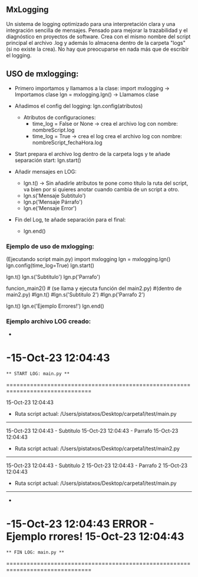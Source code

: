 
## MxLogging

Un sistema de logging optimizado para una interpretación clara y una integración sencilla de mensajes. Pensado para mejorar la trazabilidad y el diagnóstico en proyectos de software.
Crea con el mismo nombre del script principal el archivo .log y además lo almacena dentro de la carpeta "logs" (si no existe la crea). 
No hay que preocuparse en nada más que de escribir el logging.

## USO de mxlogging:
- Primero importamos y llamamos a la clase:
  import mxlogging -> Importamos clase
  lgn = mxlogging.lgn() -> Llamamos clase

- Añadimos el config del logging:
  lgn.config(atributos)
  * Atributos de configuraciones:
       - time_log = False or None -> crea el archivo log con nombre: nombreScript.log
       - time_log = True -> crea el log crea el archivo log con nombre: nombreScript_fechaHora.log

- Start prepara el archivo log dentro de la carpeta logs y te añade separación start:
  lgn.start()

- Añadir mensajes en LOG:
    - lgn.t() -> Sin añadirle atributos te pone como título la ruta del script, va bien por si quieres anotar cuando cambia de un script a otro.
    - lgn.s('Mensaje Subtitulo')
    - lgn.p('Mensaje Párrafo')
    - lgn.e('Mensaje Error')

- Fin del Log, te añade separación para el final:
    - lgn.end() 


### Ejemplo de uso de mxlogging:
(Ejecutando script main.py)
import mxlogging
lgn = mxlogging.lgn()
lgn.config(time_log=True)
lgn.start()

lgn.t()
lgn.s('Subtitulo')
lgn.p('Parrafo')

funcion_main2() # (se llama y ejecuta función del main2.py)
   #(dentro de main2.py)
      #lgn.t()
      #lgn.s('Subtitulo 2')
      #lgn.p('Parrafo 2')

lgn.t()
lgn.e('Ejemplo Errores!')
lgn.end()


### Ejemplo archivo LOG creado:

- 
-15-Oct-23 12:04:43 
==============================================================================
    ** START LOG: main.py **
===============================================================================

15-Oct-23 12:04:43
* Ruta script actual:
    /Users/pistatxos/Desktop/carpeta1/test/main.py
-------------------------------------------------------------------------

15-Oct-23 12:04:43 - Subtitulo
15-Oct-23 12:04:43   - Parrafo
15-Oct-23 12:04:43
* Ruta script actual:
    /Users/pistatxos/Desktop/carpeta1/test/main2.py
--------------------------------------------------------------------------

15-Oct-23 12:04:43 - Subtitulo 2
15-Oct-23 12:04:43   - Parrafo 2
15-Oct-23 12:04:43
* Ruta script actual:
    /Users/pistatxos/Desktop/carpeta1/test/main.py
-------------------------------------------------------------------------
-
-15-Oct-23 12:04:43 ERROR - Ejemplo rrores!
15-Oct-23 12:04:43
===============================================================================
    ** FIN LOG: main.py **
===============================================================================
